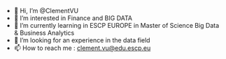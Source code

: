 - 👋 Hi, I’m @ClementVU
- 👀 I’m interested in Finance and BIG DATA
- 🌱 I’m currently learning in ESCP EUROPE in Master of Science Big Data & Business Analytics
- 💞️ I’m looking for an experience in the data field
- 📫 How to reach me : clement.vu@edu.escp.eu

<!---
ClementVU/ClementVU is a ✨ special ✨ repository because its `README.md` (this file) appears on your GitHub profile.
You can click the Preview link to take a look at your changes.
--->

